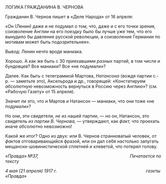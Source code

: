 ЛОГИКА ГРАЖДАНИНА В. ЧЕРНОВА

Гражданин В. Чернов пишет в «Деле Народа» от 16 апреля:

«Он (Ленин) даже и не подумал о том, что, даже и с его точки зрения, соизволение Англии на его по­ездку было бы лучше уже тем, что его вынудило бы давление русской революции, а соизволение Герма­нии по мотивам может быть подозрительнее».

Вывод: Ленин нечто вроде маниака.

Хорошо. А как же быть с 30 приехавшими _разных_ партий, в том числе и бундовцев? Все маниаки? Все «не подумали»?

Далее. Как быть с телеграммой Мартова, _Натансона_ (вождя партии с.-р. — заметьте это), Аксельрода и др., говорящей: «Констатируем _абсолютную_ невозможность вер­нуться в Россию через Англию»? (см. «Рабочую Газету» от 15 апреля).

Значит ли это, что и Мартов и Натансон — маниаки, что они тоже «не подумали»?

Но они, эти свидетели, _не_ из нашей партии, — но он, Натансон, это свидетель _из партии В. Чернова,_ — утверждают, как _факт,_ что проехать иначе _абсолютно_ невоз­можно!

Какой же итог? Одно из двух: или В. Чернов странноватый человек, от _фактов_ отго­варивающийся фразой, или он дал себя настолько запугать мещански-шовинистической сплетней и клеветой, что потерял голову.

_«Правда» №37,                                                                           Печатается по тексту_

_4 мая (21 апреля) 1917 г.                                                                         газеты «Правда»_